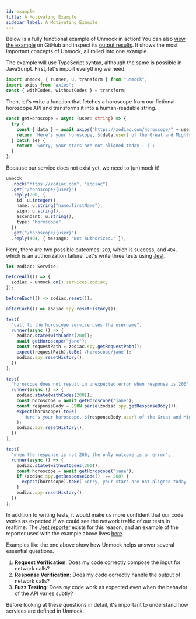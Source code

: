 ```yaml
---
id: example
title: A Motivating Example
sidebar_label: A Motivating Example
---
```


Below is a fully functional example of Unmock in action! You can also [view the example](https://github.com/meeshkan/unmock-examples/tree/master/starter) on GitHub and inspect its [output results](http://htmlpreview.github.io/?https://github.com/meeshkan/unmock-examples/blob/add-report-to-git/starter/__unmock__/unmock-report.html). It shows the most important concepts of Unmock, all rolled into one example.

The example will use TypeScript syntax, although the same is possible in JavaScript. First, let's import everything we need.

```ts
import unmock, { runner, u, transform } from "unmock";
import axios from "axios";
const { withCodes, withoutCodes } = transform;
```

Then, let's write a function that fetches a horoscope from our fictional horoscope API and transforms it into a human-readable string.

```ts
const getHoroscope = async (user: string) => {
  try {
    const { data } = await axios("https://zodiac.com/horoscope/" + user);
    return `Here's your horoscope, ${data.user} of the Great and Mighty sign ${data.sign}. ${data.horoscope}.`;
  } catch (e) {
    return `Sorry, your stars are not aligned today :-(`;
  }
};
```

Because our service does not exist yet, we need to (un)mock it!

```ts
unmock
  .nock("https://zodiac.com", "zodiac")
  .get("/horoscope/{user}")
  .reply(200, {
    id: u.integer(),
    name: u.string("name.firstName"),
    sign: u.string(),
    ascendant: u.string(),
    type: "horoscope",
  })
  .get("/horoscope/{user}")
  .reply(404, { message: "Not authorized." });
```

<!-- alex ignore failure -->
Here, there are two possible outcomes: `200`, which is success, and `404`, which is an authorization failure. Let's write three tests using [Jest](https://jestjs.io).

```ts
let zodiac: Service;

beforeAll(() => {
  zodiac = unmock.on().services.zodiac;
});

beforeEach(() => zodiac.reset());

afterEach(() => zodiac.spy.resetHistory());

test(
  "call to the horoscope service uses the username",
  runner(async () => {
    zodiac.state(withCodes(200));
    await getHoroscope("jane");
    const requestPath = zodiac.spy.getRequestPath();
    expect(requestPath).toBe(`/horoscope/jane`);
    zodiac.spy.resetHistory();
  })
);

test(
  "horoscope does not result in unexpected error when response is 200",
  runner(async () => {
    zodiac.state(withCodes(200));
    const horoscope = await getHoroscope("jane");
    const responseBody = JSON.parse(zodiac.spy.getResponseBody());
    expect(horoscope).toBe(
      `Here's your horoscope, ${responseBody.user} of the Great and Mighty sign ${responseBody.sign}. ${responseBody.horoscope}.`
    );
    zodiac.spy.resetHistory();
  })
);

test(
  "when the response is not 200, the only outcome is an error",
  runner(async () => {
    zodiac.state(withoutCodes(200));
    const horoscope = await getHoroscope("jane");
    if (zodiac.spy.getResponseCode() !== 200) {
      expect(horoscope).toBe(`Sorry, your stars are not aligned today :-(`);
    }
    zodiac.spy.resetHistory();
  })
);
```

In addition to writing tests, it would make us more confident that our code works as expected if we could see the network traffic of our tests in realtime. The [Jest reporter](jest-reporter.md) exists for this reason, and an example of the reporter used with the example above lives [here](http://htmlpreview.github.io/?https://github.com/meeshkan/unmock-examples/blob/add-report-to-git/starter/__unmock__/unmock-report.html).

Examples like the one above show how Unmock helps answer several essential questions.

1. **Request Verification**: Does my code correctly compose the input for network calls?
1. **Response Verification**: Does my code correctly handle the output of network calls?
1. **Fuzz Testing**: Does my code work as expected even when the behavior of the API varies subtly?

Before looking at these questions in detail, it's important to understand how services are defined in Unmock.
